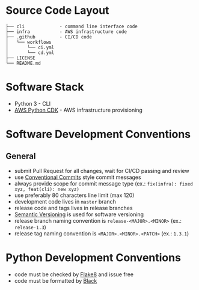 # Source Code Layout

```
├── cli             - command line interface code
├── infra           - AWS infrastructure code
├── .github         - CI/CD code
│   └── workflows
│       └── ci.yml
│       └── cd.yml
├── LICENSE
└── README.md
```


# Software Stack
* Python 3 - CLI
* [AWS Python CDK](https://aws.amazon.com/cdk/) - AWS infrastructure
    provisioning


# Software Development Conventions
## General
* submit Pull Request for all changes, wait for CI/CD passing and review
* use [Conventional Commits](https://www.conventionalcommits.org/en/v1.0.0/)
    style commit messages
* always provide scope for commit message type (ex.: `fix(infra): fixed xyz,
    feat(cli): new xyz)`
* use preferably 80 characters line limit (max 120)
* development code lives in `master` branch
* release code and tags lives in release branches
* [Semantic Versioning](https://semver.org/) is used for software versioning
* release branch naming convention is `release-<MAJOR>.<MINOR>` (ex.: `release-1.3`)
* release tag naming convention is `<MAJOR>.<MINOR>.<PATCH>` (ex.: `1.3.1`)

# Python Development Conventions
* code must be checked by [Flake8](https://flake8.pycqa.org/en/latest/) and
    issue free
* code must be formatted by [Black](https://github.com/psf/black)



